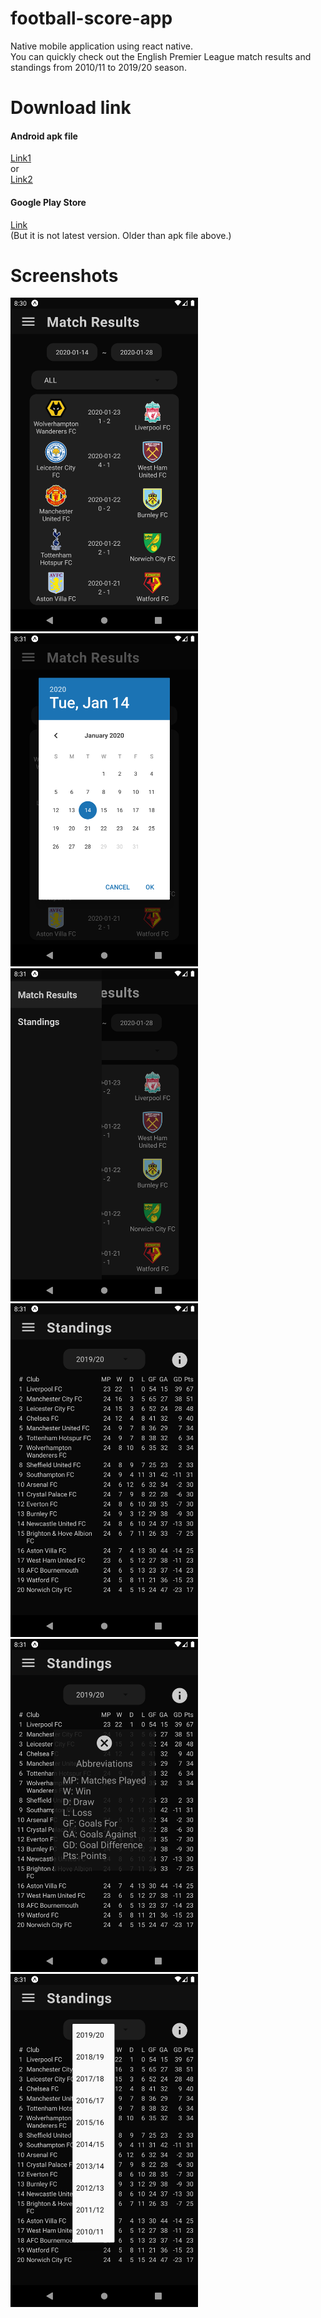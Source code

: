 # football-score-app
Native mobile application using react native.<br>
You can quickly check out the English Premier League match results and standings from 2010/11 to 2019/20 season.

# Download link
#### Android apk file<br/>
[Link1](https://expo.io/artifacts/f58f9309-d523-44ec-b883-8751897e665b)
<br>or<br>
[Link2](https://exp-shell-app-assets.s3.us-west-1.amazonaws.com/android/%40vkdltjs/football-score-6409c1c47df64fd0b6a014f4173dc767-signed.apk)

#### Google Play Store
[Link](https://play.google.com/store/apps/details?id=com.vkdltjs.footballscore)<br>
(But it is not latest version. Older than apk file above.)

# Screenshots
<img src="docs/main.png" width="300"/><img src="docs/datepicker.png" width="300"/><img src="docs/navigation.png" width="300"/><img src="docs/standings.png" width="300"/><img src="docs/modal.png" width="300"/><img src="docs/picker.png" width="300"/>
